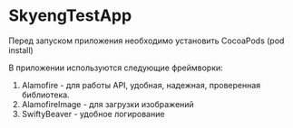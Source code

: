 # SkyengTestApp

Перед запуском приложения необходимо установить CocoaPods (pod install)

В приложении используются следующие фреймворки:
1. Alamofire - для работы API, удобная, надежная, проверенная библиотека.
2. AlamofireImage - для загрузки изображений
3. SwiftyBeaver - удобное логирование
